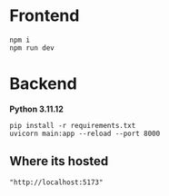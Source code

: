 # Frontend
```
npm i
npm run dev
```



# Backend

**Python 3.11.12**

```
pip install -r requirements.txt
uvicorn main:app --reload --port 8000
```

## Where its hosted

```
"http://localhost:5173"
```
